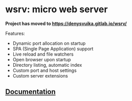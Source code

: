 # wsrv: micro web server

**Project has moved to https://denysvuika.gitlab.io/wsrv/**

Features:

- Dynamic port allocation on startup
- SPA (Single Page Application) support
- Live reload and file watchers
- Open browser upon startup
- Directory listing, automatic index
- Custom port and host settings
- Custom server extensions

## [Documentation](https://denysvuika.gitlab.io/wsrv/#/)
